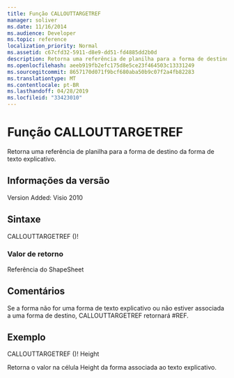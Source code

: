 ```yaml
---
title: Função CALLOUTTARGETREF
manager: soliver
ms.date: 11/16/2014
ms.audience: Developer
ms.topic: reference
localization_priority: Normal
ms.assetid: c67cfd32-5911-d8e9-dd51-fd4885dd2b0d
description: Retorna uma referência de planilha para a forma de destino da forma de texto explicativo.
ms.openlocfilehash: aeeb919fb2efc175d8e5ce23f464503c13331249
ms.sourcegitcommit: 8657170d071f9bcf680aba50b9c07f2a4fb82283
ms.translationtype: MT
ms.contentlocale: pt-BR
ms.lasthandoff: 04/28/2019
ms.locfileid: "33423010"
---
```

# <a name="callouttargetref-function"></a>Função CALLOUTTARGETREF

Retorna uma referência de planilha para a forma de destino da forma de texto explicativo.
  
## <a name="version-information"></a>Informações da versão

Version Added: Visio 2010
 
  
## <a name="syntax"></a>Sintaxe

CALLOUTTARGETREF ()!
  
### <a name="return-value"></a>Valor de retorno

Referência do ShapeSheet
  
## <a name="remarks"></a>Comentários

Se a forma não for uma forma de texto explicativo ou não estiver associada a uma forma de destino, CALLOUTTARGETREF retornará #REF.
  
## <a name="example"></a>Exemplo

CALLOUTTARGETREF ()! Height 
  
Retorna o valor na célula Height da forma associada ao texto explicativo. 
  

